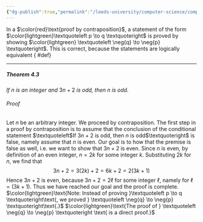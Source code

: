 ```yaml
---
{"dg-publish":true,"permalink":"/leeds-university/computer-science/compulsory-modules/fundamental-math-concepts/proof-techniques/proof-by-contraposition/"}
---
```


In a $\color{red}\text{proof by contraposition}$, a statement of the form $\color{lightgreen}\textquoteleft p \to q \textquoteright$ is proved by showing $\color{lightgreen} \textquoteleft \neg{q} \to \neg{p} \textquoteright$. This is correct, because the statements are logically equivalent
{ #def}


---
##### Theorem 4.3
*If* $n$ *is an integer and* $3n+2$ *is odd, then* $n$ *is odd.*
###### Proof
Let $n$ be an arbitrary integer. We proceed by contraposition.
The first step in a proof by contraposition is to assume that the conclusion of the conditional statement $\textquoteleft$If $3n+2$ is odd, then $n$ is odd$\textquoteright$ is false, namely assume that $n$ is even.
Our goal is to how that the premise is false as well, i.e. we want to show that $3n+2$ is even. Since $n$ is even, by definition of an even integer, $n=2k$ for some integer $k$.
Substituting $2k$ for $n$, we find that
$$
3n+2=3(2k)+2=6k+2=2(3k+1)
$$
Hence $3n+2$ is even, because $3n+2 = 2\ell$ for some integer $\ell$, namely for $\ell = (3k+1)$. Thus we have reached our goal and the proof is complete.
$\color{lightgreen}\text{Note: Instead of proving }\textquoteleft p \to q \textquoteright\text{, we proved } \textquoteleft \neg{q} \to \neg{p} \textquoteright\text{.}$
$\color{lightgreen}\text{The proof of } \textquoteleft \neg{q} \to \neg{p} \textquoteright \text{ is a direct proof.}$

